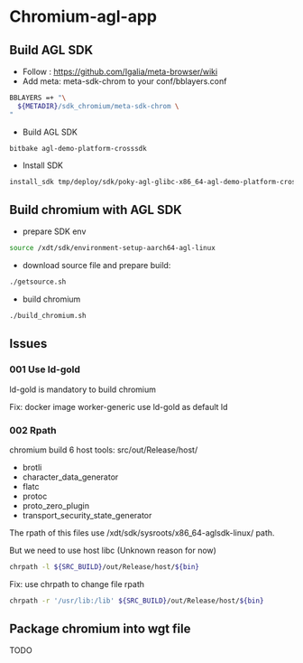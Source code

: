 # Chromium-agl-app

## Build AGL SDK

- Follow : https://github.com/Igalia/meta-browser/wiki
- Add meta: meta-sdk-chrom to your conf/bblayers.conf

```bash
BBLAYERS =+ "\
  ${METADIR}/sdk_chromium/meta-sdk-chrom \
"
```

- Build AGL SDK

```
bitbake agl-demo-platform-crosssdk
```

- Install SDK

```bash
install_sdk tmp/deploy/sdk/poky-agl-glibc-x86_64-agl-demo-platform-crosssdk-aarch64-toolchain-4.0.1.sh
```

## Build chromium with AGL SDK

- prepare SDK env

```bash
source /xdt/sdk/environment-setup-aarch64-agl-linux
```

- download source file and prepare build:

```bash
./getsource.sh
```

- build chromium

```bash
./build_chromium.sh
```

## Issues

### 001 Use ld-gold

ld-gold is mandatory to build chromium

Fix: docker image worker-generic use  ld-gold as default ld

### 002 Rpath

chromium build 6 host tools: src/out/Release/host/

- brotli
- character_data_generator
- flatc
- protoc
- proto_zero_plugin
- transport_security_state_generator

The rpath of this files use /xdt/sdk/sysroots/x86_64-aglsdk-linux/ path.

But we need to use host libc (Unknown reason for now)

```bash
chrpath -l ${SRC_BUILD}/out/Release/host/${bin}
```

Fix: use chrpath to change file rpath

```bash
chrpath -r '/usr/lib:/lib' ${SRC_BUILD}/out/Release/host/${bin}
```

## Package chromium into wgt file

TODO
